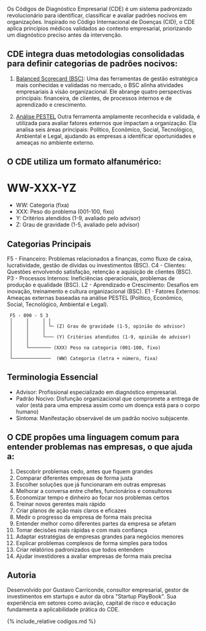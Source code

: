 

Os Códigos de Diagnóstico Empresarial (CDE) é um sistema padronizado revolucionário para identificar, classificar e avaliar padrões nocivos em organizações. Inspirado no Código Internacional de Doenças (CID), o CDE aplica princípios médicos validados ao contexto empresarial, priorizando um diagnóstico preciso antes da intervenção.

## CDE integra duas metodologias consolidadas para definir categorias de padrões nocivos:

1. [Balanced Scorecard (BSC)](https://pt.wikipedia.org/wiki/Balanced_scorecard): Uma das ferramentas de gestão estratégica mais conhecidas e validadas no mercado, o BSC alinha atividades empresariais à visão organizacional. Ele abrange quatro perspectivas principais: financeira, de clientes, de processos internos e de aprendizado e crescimento.

2. [Análise PESTEL](https://pt.wikipedia.org/wiki/An%C3%A1lise_PEST) Outra ferramenta amplamente reconhecida e validada, é utilizada para avaliar fatores externos que impactam a organização. Ela analisa seis áreas principais: Político, Econômico, Social, Tecnológico, Ambiental e Legal, ajudando as empresas a identificar oportunidades e ameaças no ambiente externo.

## O CDE utiliza um formato alfanumérico: 

# WW-XXX-YZ

- WW: Categoria (fixa)
- XXX: Peso do problema (001-100, fixo)
- Y: Critérios atendidos (1-9, avaliado pelo advisor)
- Z: Grau de gravidade (1-5, avaliado pelo advisor)

## Categorias Principais

 F5 - Financeiro: Problemas relacionados a finanças, como fluxo de caixa, lucratividade, gestão de dívidas ou investimentos (BSC).
 C4 - Clientes: Questões envolvendo satisfação, retenção e aquisição de clientes (BSC).
 P3 - Processos Internos: Ineficiências operacionais, problemas de produção e qualidade (BSC).
 L2 - Aprendizado e Crescimento: Desafios em inovação, treinamento e cultura organizacional (BSC).
 E1 - Fatores Externos: Ameaças externas baseadas na análise PESTEL (Político, Econômico, Social, Tecnológico, Ambiental e Legal).

```
 F5 - 090 - 5 3
 │     │     │ │
 │     │     │ └─ (Z) Grau de gravidade (1-5, opinião do advisor)
 │     │     │
 │     │     └─── (Y) Critérios atendidos (1-9, opinião do advisor)
 │     │
 │     └──────── (XXX) Peso na categoria (001-100, fixo)
 │
 └──────────────  (WW) Categoria (letra + número, fixa)
```

## Terminologia Essencial

- Advisor: Profissional especializado em diagnóstico empresarial.
- Padrão Nocivo: Disfunção organizacional que compromete a entrega de valor (está para uma empresa assim como um doença está para o corpo humano)
- Sintoma: Manifestação observável de um padrão nocivo subjacente.


## O CDE propões uma linguagem comum para entender problemas nas empresas, o que ajuda a:

1. Descobrir problemas cedo, antes que fiquem grandes
2. Comparar diferentes empresas de forma justa
3. Escolher soluções que já funcionaram em outras empresas
4. Melhorar a conversa entre chefes, funcionários e consultores
5. Economizar tempo e dinheiro ao focar nos problemas certos
6. Treinar novos gerentes mais rápido
7. Criar planos de ação mais claros e eficazes
8. Medir o progresso da empresa de forma mais precisa
9. Entender melhor como diferentes partes da empresa se afetam
10. Tomar decisões mais rápidas e com mais confiança
11. Adaptar estratégias de empresas grandes para negócios menores
12. Explicar problemas complexos de forma simples para todos
13. Criar relatórios padronizados que todos entendem
14. Ajudar investidores a avaliar empresas de forma mais precisa

## Autoria

Desenvolvido por Gustavo Carriconde, consultor empresarial, gestor de investimentos em startups e autor da obra "Startup PlayBook". Sua experiência em setores como aviação, capital de risco e educação fundamenta a aplicabilidade prática do CDE.

{% include_relative codigos.md %}
